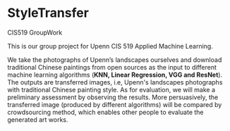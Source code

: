 # StyleTransfer
CIS519 GroupWork

This is our group project for Upenn CIS 519 Applied Machine Learning.

We take the photographs of Upenn’s landscapes ourselves and download traditional Chinese paintings from open sources as the input to different machine learning algorithms (**KNN, Linear Regression, VGG and ResNet**). The outputs are transferred images, i.e, Upenn's landscapes photographs with traditional Chinese painting style. As for evaluation, we will make a preliminary assessment by observing the results. More persuasively, the transferred image (produced by different algorithms) will be compared by crowdsourcing method, which enables other people to evaluate the generated art works. 